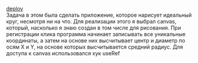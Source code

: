 [deploy](https://brave-engelbart-e56963.netlify.app/) </br>
Задача в этом была сделать приложение, которое нарисует идеальный круг, несмотря ни на что. Для реализации этого я выбрал canvas, который, насколько я знаю создан в том числе для рисования. При регистрации клика программа начинает записывать все уникальные координаты, а затем на основе них высчитывает центр и диаметр по осям X и Y, на основе которых высчитывается средний радиус. Для доступа к canvas использовался хук useRef 
